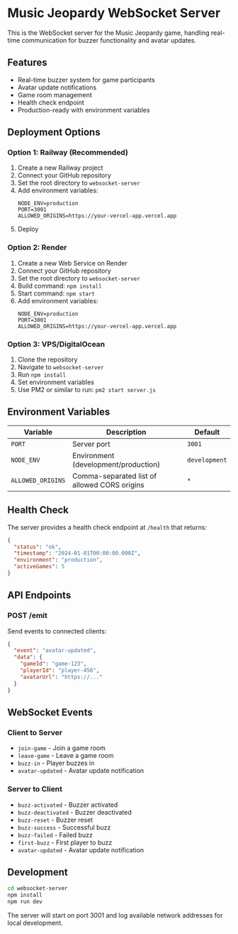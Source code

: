 # Music Jeopardy WebSocket Server

This is the WebSocket server for the Music Jeopardy game, handling real-time communication for buzzer functionality and avatar updates.

## Features

- Real-time buzzer system for game participants
- Avatar update notifications
- Game room management
- Health check endpoint
- Production-ready with environment variables

## Deployment Options

### Option 1: Railway (Recommended)

1. Create a new Railway project
2. Connect your GitHub repository
3. Set the root directory to `websocket-server`
4. Add environment variables:
   ```
   NODE_ENV=production
   PORT=3001
   ALLOWED_ORIGINS=https://your-vercel-app.vercel.app
   ```
5. Deploy

### Option 2: Render

1. Create a new Web Service on Render
2. Connect your GitHub repository
3. Set the root directory to `websocket-server`
4. Build command: `npm install`
5. Start command: `npm start`
6. Add environment variables:
   ```
   NODE_ENV=production
   PORT=3001
   ALLOWED_ORIGINS=https://your-vercel-app.vercel.app
   ```

### Option 3: VPS/DigitalOcean

1. Clone the repository
2. Navigate to `websocket-server`
3. Run `npm install`
4. Set environment variables
5. Use PM2 or similar to run: `pm2 start server.js`

## Environment Variables

| Variable | Description | Default |
|----------|-------------|---------|
| `PORT` | Server port | `3001` |
| `NODE_ENV` | Environment (development/production) | `development` |
| `ALLOWED_ORIGINS` | Comma-separated list of allowed CORS origins | `*` |

## Health Check

The server provides a health check endpoint at `/health` that returns:

```json
{
  "status": "ok",
  "timestamp": "2024-01-01T00:00:00.000Z",
  "environment": "production",
  "activeGames": 5
}
```

## API Endpoints

### POST /emit
Send events to connected clients:

```json
{
  "event": "avatar-updated",
  "data": {
    "gameId": "game-123",
    "playerId": "player-456",
    "avatarUrl": "https://..."
  }
}
```

## WebSocket Events

### Client to Server
- `join-game` - Join a game room
- `leave-game` - Leave a game room
- `buzz-in` - Player buzzes in
- `avatar-updated` - Avatar update notification

### Server to Client
- `buzz-activated` - Buzzer activated
- `buzz-deactivated` - Buzzer deactivated
- `buzz-reset` - Buzzer reset
- `buzz-success` - Successful buzz
- `buzz-failed` - Failed buzz
- `first-buzz` - First player to buzz
- `avatar-updated` - Avatar update notification

## Development

```bash
cd websocket-server
npm install
npm run dev
```

The server will start on port 3001 and log available network addresses for local development. 
